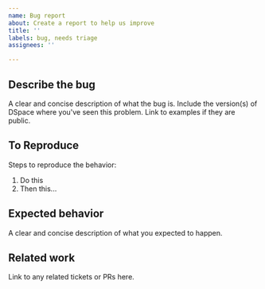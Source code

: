 ```yaml
---
name: Bug report
about: Create a report to help us improve
title: ''
labels: bug, needs triage
assignees: ''

---
```


## Describe the bug
A clear and concise description of what the bug is.  Include the version(s) of DSpace where you've seen this problem. Link to examples if they are public.

## To Reproduce
Steps to reproduce the behavior:
1. Do this
2. Then this...

## Expected behavior
A clear and concise description of what you expected to happen.

## Related work
Link to any related tickets or PRs here.
